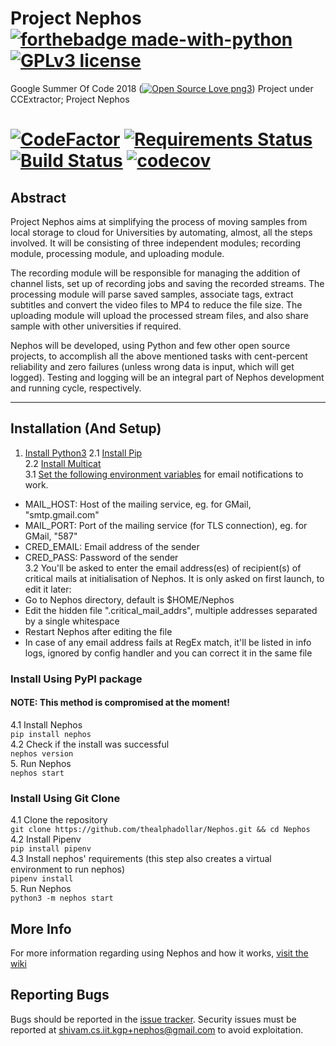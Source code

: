 # Project Nephos [![forthebadge made-with-python](http://ForTheBadge.com/images/badges/made-with-python.svg)](https://www.python.org/) [![GPLv3 license](https://img.shields.io/badge/License-GPLv3-blue.svg)](https://www.github.com/thealphadollar/nephos/blob/master/LICENSE)
Google Summer Of Code 2018 ([![Open Source Love png3](https://badges.frapsoft.com/os/v3/open-source.png?v=103)](https://github.com/ellerbrock/open-source-badges/)) Project under CCExtractor; Project Nephos

# [![CodeFactor](https://www.codefactor.io/repository/github/thealphadollar/Nephos/badge)](https://www.codefactor.io/repository/github/thealphadollar/gsoc18nephos) [![Requirements Status](https://requires.io/github/thealphadollar/Nephos/requirements.svg?branch=master)](https://requires.io/github/thealphadollar/Nephos/requirements/?branch=master) [![Build Status](https://travis-ci.org/thealphadollar/Nephos.svg?branch=master)](https://travis-ci.org/thealphadollar/Nephos) [![codecov](https://codecov.io/gh/thealphadollar/nephos/branch/master/graph/badge.svg)](https://codecov.io/gh/thealphadollar/nephos)

## Abstract
Project Nephos aims at simplifying the process of moving samples from local storage to cloud for Universities by automating, almost, all the steps involved. It will be consisting of three independent modules; recording module, processing module, and uploading module.

The recording module will be responsible for managing the addition of channel lists, set up of recording jobs and saving the recorded streams. The processing module will parse saved samples, associate tags, extract subtitles and convert the video files to MP4 to reduce the file size. The uploading module will upload the processed stream files, and also share sample with other universities if required.

Nephos will be developed, using Python and few other open source projects, to accomplish all the above mentioned tasks with cent-percent reliability and zero failures (unless wrong data is input, which will get logged). Testing and logging will be an integral part of Nephos development and running cycle, respectively.

***
## Installation (And Setup)
1.  [Install Python3](https://kerneltalks.com/tools/install-python-3-on-linux-redhat-centos-ubuntu/)
2.1 [Install Pip](https://www.tecmint.com/install-pip-in-linux/)<br/>
2.2 [Install Multicat](https://github.com/mmalecki/multicat/blob/master/trunk/INSTALL)<br/>
3.1 [Set the following environment variables](https://www.digitalocean.com/community/tutorials/how-to-read-and-set-environmental-and-shell-variables-on-a-linux-vps) for email notifications to work.
- MAIL_HOST: Host of the mailing service, eg. for GMail, "smtp.gmail.com"
- MAIL_PORT: Port of the mailing service (for TLS connection), eg. for GMail, "587"
- CRED_EMAIL: Email address of the sender
- CRED_PASS: Password of the sender<br/>
3.2 You'll be asked to enter the email address(es) of recipient(s) of critical mails
at initialisation of Nephos. It is only asked on first launch, to edit it
later:
- Go to Nephos directory, default is $HOME/Nephos
- Edit the hidden file ".critical_mail_addrs", multiple addresses separated by
  a single whitespace
- Restart Nephos after editing the file
- In case of any email address fails at RegEx match, it'll be listed in info
  logs, ignored by config handler and you can correct it in the same file


### Install Using PyPI package
#### NOTE: This method is compromised at the moment!
4.1 Install Nephos<br/>
  `pip install nephos`<br/>
4.2 Check if the install was successful<br/>
  `nephos version`<br/>
5. Run Nephos<br/>
  `nephos start`
### Install Using Git Clone
4.1 Clone the repository<br/>
  `git clone https://github.com/thealphadollar/Nephos.git && cd Nephos`<br/>
4.2 Install Pipenv<br/>
  `pip install pipenv`<br/>
4.3 Install nephos' requirements (this step also creates a virtual environment to run nephos)<br/>
  `pipenv install`<br/>
5. Run Nephos<br/>
  `python3 -m nephos start`

## More Info
For more information regarding using Nephos and how it works, [visit the wiki](https://www.github.com/thealphadollar/Nephos/wiki)

## Reporting Bugs
Bugs should be reported in the [issue tracker](https://github.com/thealphadollar/Nephos/issues). Security issues must be reported at shivam.cs.iit.kgp+nephos@gmail.com to avoid exploitation.
